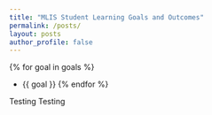 ```yaml
---
title: "MLIS Student Learning Goals and Outcomes"
permalink: /posts/
layout: posts
author_profile: false
---
```

{% for goal in goals %}
- {{ goal }}
{% endfor %}

Testing Testing